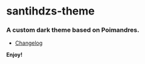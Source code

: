 # santihdzs-theme

### A custom dark theme based on Poimandres.

* [Changelog](CHANGELOG.md)

**Enjoy!**
